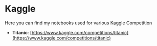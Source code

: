 # Kaggle

Here you can find my notebooks used for various Kaggle Competition

- **Titanic**: [https://www.kaggle.com/competitions/titanic](https://www.kaggle.com/competitions/titanic)
